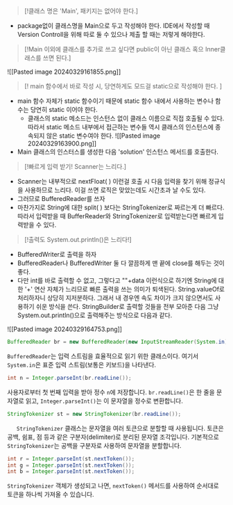 
>[!클래스 명은 'Main', 패키지는 없어야 한다.]

- package없이 클래스명을 Main으로 두고 작성해야 한다. IDE에서 작성할 때 Version Controll을 위해 따로 둘 수 있으나 제출 할 때는 저렇게 해야한다. 

>[!Main 이외에 클래스를 추가로 쓰고 싶다면 public이 아닌 클래스 혹으 Inner클래스를 쓰면 된다.]

![[Pasted image 20240329161855.png]]

>[! main 함수에서 바로 작성 시, 당연하게도 모드걸 static으로 작성해야 한다. ]

- main 함수 자체가 static 함수이기 때문에 static 함수 내에서 사용하는 변수나 함수는 당연히 static 이어야 한다. 
	- 클래스의 static 메소드는 인스턴스 없이 클래스 이름으로 직접 호출될 수 있다. 따라서 static 메소드 내부에서 접근하는 변수들 역시 클래스의 인스턴스에 종속되지 않은 static 변수여야 한다. 
![[Pasted image 20240329163900.png]]
- Main 클래스의 인스터스를 생성한 다음 'solution' 인스턴스 메서드를 호출한다. 

>[!빠르게 입력 받기! Scanner는 느리다.]

- Scanner는 내부적으로 nextFloat( ) 이런걸 호출 시 다음 입력을 찾기 위해 정규식을 사용하므로 느리다. 이걸 쓰면 로직은 맞았는데도 시간초과 날 수도 있다. 
- 그러므로 BufferedReader를 쓰자
- 마찬가지로 String에 대한 split( ) 보다는 StringTokenizer로 짜르는게 더 빠르다. 따라서 입력받을 때 BufferReader와 StringTokenizer로 입력받는다면 빠르게 입력받을 수 있다. 

>[!출력도 System.out.println()은 느리다!]

- BufferedWriter로 출력을 하자
- BufferedReader나 BufferedWriter 둘 다 깔끔하게 맨 끝에 close를 해두는 것이 좋다. 
- 다만 int를 바로 출력할 수 없고, 그렇다고 ""+data 이런식으로 하기엔 String에 대한 '+' 연산 자체가 느리므로 빠른 출력을 쓰는 의미가 퇴색된다.  String.valueOf로 처리하자니 상당히 지저분하다. 그래서 내 경우엔 속도 차이가 크지 않으면서도 사용하기 쉬운 방식을 쓴다. StringBuilder로 출력할 것들을 전부 모아준 다음 그냥 System.out.println()으로 출력해주는 방식으로 다음과 같다.

![[Pasted image 20240329164753.png]]

```java
BufferedReader br = new BufferedReader(new InputStreamReader(System.in));
```
`BufferedReader`는 입력 스트림을 효율적으로 읽기 위한 클래스이다. 여기서 `System.in`은 표준 입력 스트림(보통은 키보드)을 나타낸다.

```java
int n = Integer.parseInt(br.readLine());
```
사용자로부터 첫 번째 입력을 받아 정수 `n`에 저장합니다. `br.readLine()`은 한 줄을 문자열로 읽고, `Integer.parseInt()`는 이 문자열을 정수로 변환합니다.

```java
StringTokenizer st = new StringTokenizer(br.readLine());
```

`   StringTokenizer` 클래스는 문자열을 여러 토큰으로 분할할 때 사용됩니다. 토큰은 공백, 쉼표, 점 등과 같은 구분자(delimiter)로 분리된 문자열 조각입니다. 기본적으로 `StringTokenizer`는 공백을 구분자로 사용하여 문자열을 분할합니다.

```java
int r = Integer.parseInt(st.nextToken());
int g = Integer.parseInt(st.nextToken());
int b = Integer.parseInt(st.nextToken());
```
`StringTokenizer` 객체가 생성되고 나면, `nextToken()` 메서드를 사용하여 순서대로 토큰을 하나씩 가져올 수 있습니다. 